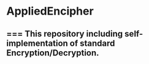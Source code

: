 # AppliedEncipher
===
This repository including self-implementation of standard Encryption/Decryption.
---
